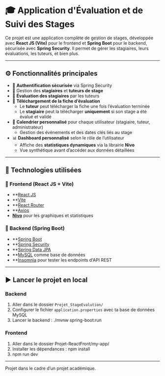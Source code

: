 # 🎓 Application d'Évaluation et de Suivi des Stages

Ce projet est une application complète de gestion de stages, développée avec **React JS (Vite)** pour le frontend et **Spring Boot** pour le backend, sécurisée avec **Spring Security**. Il permet de gérer les stagiaires, leurs évaluations, les tuteurs, et bien plus.

---

## ⚙️ Fonctionnalités principales

- 🔐 **Authentification sécurisée** via Spring Security
- 👥 Gestion des **stagiaires** et **tuteurs de stage**
- 📝 **Évaluation des stagiaires** par les tuteurs
- 📄 **Téléchargement de la fiche d’évaluation**
  - Le **tuteur** peut télécharger la fiche une fois l’évaluation terminée
  - Le **stagiaire** peut la télécharger **uniquement** si son stage a été évalué et validé
- 📅 **Calendrier personnalisé** pour chaque utilisateur (stagiaire, tuteur, administrateur)
  - Gestion des événements et des dates clés liés au stage
- 📊 **Dashboard personnalisé** selon le rôle de l’utilisateur
  - Affiche des **statistiques dynamiques** via la librairie **Nivo**
  - Vue synthétique avant d’accéder aux données détaillées

---

## 🧰 Technologies utilisées

### 🔹 Frontend (React JS + Vite)
- **[React JS](https://reactjs.org/)
- **[Vite](https://vitejs.dev/)
- **[React Router](https://reactrouter.com/)
- **[Axios](https://axios-http.com/)
- **[Nivo](https://nivo.rocks/)** pour les graphiques et statistiques

### 🔸 Backend (Spring Boot)
- **[Spring Boot](https://spring.io/projects/spring-boot)
- **[Spring Security](https://spring.io/projects/spring-security)
- **[Spring Data JPA](https://spring.io/projects/spring-data-jpa)
- **[MySQL](https://www.mysql.com/) comme base de données
- **[Insomnia](https://insomnia.rest/) pour tester les endpoints d'API REST

---

## ▶️ Lancer le projet en local

### Backend
1. Aller dans le dossier `Projet_StageEvalution/`
2. Configurer le fichier `application.properties` avec ta base de données MySQL
3. Lancer le backend : ./mvnw spring-boot:run

### Frontend
1. Aller dans le dossier Projet-ReactFront/my-app/
2. Installer les dépendances : npm install
3. npm run dev

---
Projet dans le cadre d’un projet académique.






